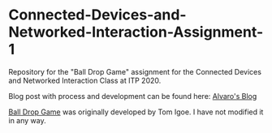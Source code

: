 # Connected-Devices-and-Networked-Interaction-Assignment-1
Repository for the "Ball Drop Game" assignment for the Connected Devices and Networked Interaction Class at ITP 2020.

Blog post with process and development can be found here: [Alvaro's Blog](http://alvarolacouture.com/nyu-itp/phys-comp/assignment-1-ball-drop-game/)

[Ball Drop Game](http://tigoe.github.io/BallDropGame/) was originally developed by Tom Igoe. I have not modified it in any way. 
